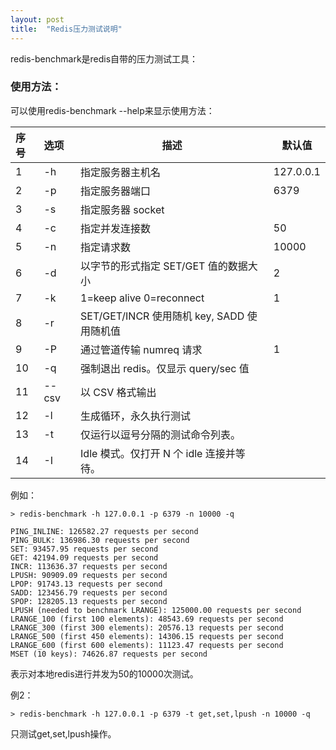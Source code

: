 ```yaml
---
layout: post
title:  "Redis压力测试说明"
---
```


redis-benchmark是redis自带的压力测试工具：

### 使用方法：

可以使用redis-benchmark --help来显示使用方法：

|序号	|选项	|描述	|默认值|
|:---- |:--- | ----- | ----- |
|1	|-h	|指定服务器主机名|	127.0.0.1|
|2	|-p	|指定服务器端口	|6379|
|3	|-s	|指定服务器 socket	||
|4	|-c	|指定并发连接数	|50|
|5	|-n	|指定请求数	|10000|
|6	|-d	|以字节的形式指定 SET/GET 值的数据大小	|2|
|7	|-k	|1=keep alive 0=reconnect	|1|
|8	|-r	|SET/GET/INCR 使用随机 key, SADD 使用随机值	||
|9	|-P	|通过管道传输 numreq 请求	|1|
|10	|-q	|强制退出 redis。仅显示 query/sec 值	||
|11	|--csv	|以 CSV 格式输出	||
|12	|-l	|生成循环，永久执行测试	||
|13	|-t	|仅运行以逗号分隔的测试命令列表。	||
|14	|-I	|Idle 模式。仅打开 N 个 idle 连接并等待。||
    

例如：

	> redis-benchmark -h 127.0.0.1 -p 6379 -n 10000 -q

	PING_INLINE: 126582.27 requests per second
	PING_BULK: 136986.30 requests per second
	SET: 93457.95 requests per second
	GET: 42194.09 requests per second
	INCR: 113636.37 requests per second
	LPUSH: 90909.09 requests per second
	LPOP: 91743.13 requests per second
	SADD: 123456.79 requests per second
	SPOP: 128205.13 requests per second
	LPUSH (needed to benchmark LRANGE): 125000.00 requests per second
	LRANGE_100 (first 100 elements): 48543.69 requests per second
	LRANGE_300 (first 300 elements): 20576.13 requests per second
	LRANGE_500 (first 450 elements): 14306.15 requests per second
	LRANGE_600 (first 600 elements): 11123.47 requests per second
	MSET (10 keys): 74626.87 requests per second

表示对本地redis进行并发为50的10000次测试。

例2：

	> redis-benchmark -h 127.0.0.1 -p 6379 -t get,set,lpush -n 10000 -q

只测试get,set,lpush操作。

